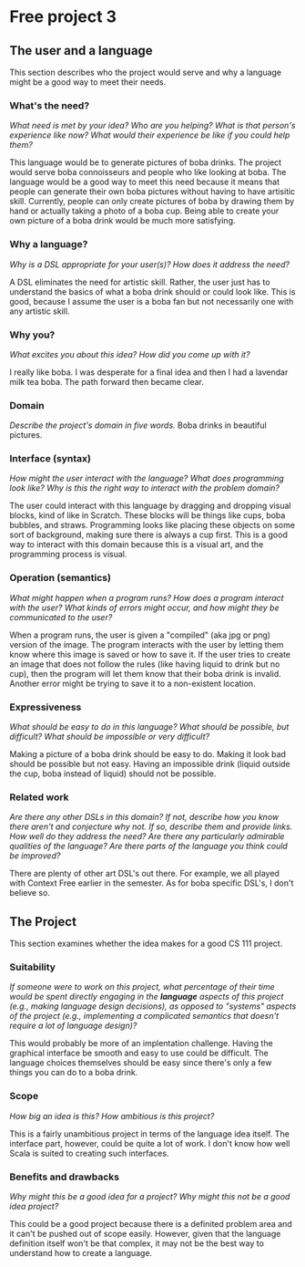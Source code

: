 # Free project 3

## The user and a language
This section describes who the project would serve and why a language might be a
good way to meet their needs.

### What's the need?
_What need is met by your idea? Who are you helping? What is that person's
experience like now? What would their experience be like if you could help 
them?_

This language would be to generate pictures of boba drinks. The project would serve 
boba connoisseurs and people who like looking at boba. The language would be a 
good way to meet this need because it means that people can generate their own
boba pictures without having to have artisitic skill. Currently, people can 
only create pictures of boba by drawing them by hand or actually taking a 
photo of a boba cup. Being able to create your own picture of a boba drink would 
be much more satisfying.


### Why a language?
_Why is a DSL appropriate for your user(s)? How does it address the need?_

A DSL eliminates the need for artistic skill. Rather, the user just has to understand 
the basics of what a boba drink should or could look like. This is good, because I 
assume the user is a boba fan but not necessarily one with any artistic skill.


### Why you?
_What excites you about this idea? How did you come up with it?_

I really like boba. I was desperate for a final idea and then I had a lavendar milk
tea boba. The path forward then became clear.

### Domain
_Describe the project's domain in five words._
Boba drinks in beautiful pictures.

### Interface (syntax)
_How might the user interact with the language? What does programming look 
like? Why is this the right way to interact with the problem domain?_ 

The user could interact with this language by dragging and dropping visual
blocks, kind of like in Scratch. These blocks will be things like cups,
boba bubbles, and straws. Programming looks like placing these objects on 
some sort of background, making sure there is always a cup first. This is 
a good way to interact with this domain because this is a visual art, and 
the programming process is visual.

### Operation (semantics)
_What might happen when a program runs? How does a program interact with the
user? What kinds of errors might occur, and how might they be communicated to
the user?_

When a program runs, the user is given a "compiled" (aka jpg or png) version of
the image. The program interacts with the user by letting them know where this 
image is saved or how to save it. If the user tries to create an image that does
not follow the rules (like having liquid to drink but no cup), then the program
will let them know that their boba drink is invalid. Another error might be trying
to save it to a non-existent location.


### Expressiveness
_What should be easy to do in this language? What should be possible, but
difficult? What should be impossible or very difficult?_

Making a picture of a boba drink should be easy to do. Making it look bad should
be possible but not easy. Having an impossible drink (liquid outside the cup, boba
instead of liquid) should not be possible. 


### Related work
_Are there any other DSLs in this domain? If not, describe how you know there
aren't and conjecture why not. If so, describe them and provide links. How well 
do they address the need? Are there any particularly admirable qualities of the
language? Are there parts of the language you think could be improved?_

There are plenty of other art DSL's out there. For example, we all played with
Context Free earlier in the semester. As for boba specific DSL's, I don't believe so.


## The Project
This section examines whether the idea makes for a good CS 111 project.


### Suitability
_If someone were to work on this project, what percentage of their time would be
spent directly engaging in the **language** aspects of this project (e.g.,
making language design decisions), as opposed to "systems" aspects of the
project (e.g., implementing a complicated semantics that doesn't require a lot
of language design)?_

This would probably be more of an implentation challenge. Having the graphical 
interface be smooth and easy to use could be difficult. The language choices
themselves should be easy since there's only a few things you can do to a boba
drink.


### Scope
_How big an idea is this? How ambitious is this project?_

This is a fairly unambitious project in terms of the language idea itself. The 
interface part, however, could be quite a lot of work. I don't know how well 
Scala is suited to creating such interfaces.


### Benefits and drawbacks
_Why might this be a good idea for a project? Why might this not be a good idea 
project?_

This could be a good project because there is a definited problem area and it 
can't be pushed out of scope easily. However, given that the language definition
itself won't be that complex, it may not be the best way to understand how
to create a language.

